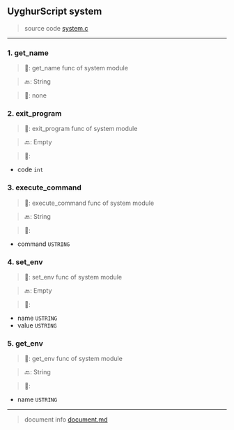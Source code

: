
## UyghurScript system

> source code [system.c](../../uyghur/internals/system.c)
---

### 1. get_name

> 📝:  get_name func of system module

> 🔙: String

> 🛒:  none


### 2. exit_program

> 📝:  exit_program func of system module

> 🔙: Empty

> 🛒: 
* code  `int`


### 3. execute_command

> 📝:  execute_command func of system module

> 🔙: String

> 🛒: 
* command  `USTRING`


### 4. set_env

> 📝:  set_env func of system module

> 🔙: Empty

> 🛒: 
* name  `USTRING`
* value  `USTRING`


### 5. get_env

> 📝:  get_env func of system module

> 🔙: String

> 🛒: 
* name  `USTRING`


---
> document info [document.md](../README.md)
